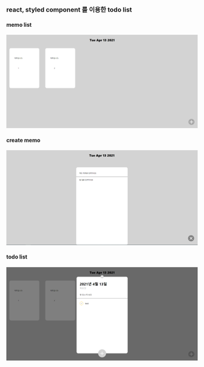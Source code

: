 ### react, styled component 를 이용한 todo list

#### memo list
![](./images/memolist.PNG)

#### create memo
![](./images/memocreate.PNG)

#### todo list
![](./images/todolist.PNG)